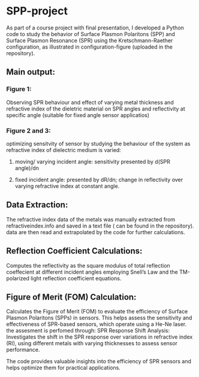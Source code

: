 # SPP-project
As part of a course project with final presentation, I developed a Python code to study the behavior of Surface Plasmon Polaritons (SPP) and Surface Plasmon Resonance (SPR) using the Kretschmann-Raether configuration, as illustrated in configuration-figure (uploaded in the repository).

## Main output: 
### Figure 1:
Observing SPR behaviour and effect of varying metal thickness and refractive index of the dieletric material on SPR angles and reflectivity at specific angle (suitable for fixed angle sensor applicatios)
### Figure 2 and 3:
optimizing sensitvity of sensor by studying the behaviour of the system as refractive index of dielectric medium is varied: 

1) moving/ varying incident angle: sensitivity presented by d(SPR angle)/dn 
  
2) fixed incident angle: presented by dR/dn; change in reflectivity over varying refractive index at constant angle.

## Data Extraction:
The refractive index data of the metals was manually extracted from refractiveindex.info and saved in a text file ( can be found in the repository). data are then read and extrapolated by the code for further calculations.
## Reflection Coefficient Calculations:
Computes the reflectivity as the square modulus of total reflection coeffecient at different incident angles employing Snell’s Law and the TM-polarized light reflection coefficient equations.
## Figure of Merit (FOM) Calculation:
Calculates the Figure of Merit (FOM) to evaluate the efficiency of Surface Plasmon Polaritons (SPPs) in sensors. This helps assess the sensitivity and effectiveness of SPR-based sensors, which operate using a He-Ne laser. the assesment is perfomed through: 
       SPR Response Shift Analysis: Investigates the shift in the SPR response over variations in refractive index (RI), using different metals with varying thicknesses to assess sensor performance.

The code provides valuable insights into the efficiency of SPR sensors and helps optimize them for practical applications.
